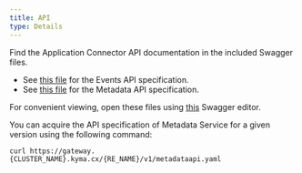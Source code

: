 ```yaml
---
title: API
type: Details
---
```


Find the Application Connector API documentation in the included Swagger files.

- See [this file](assets/eventsapi.yaml) for the Events API specification.
- See [this file](assets/metadataapi.yaml) for the Metadata API specification.

For convenient viewing, open these files using [this](https://editor.swagger.io/) Swagger editor.

You can acquire the API specification of Metadata Service for a given version using the following command:
```
curl https://gateway.{CLUSTER_NAME}.kyma.cx/{RE_NAME}/v1/metadataapi.yaml
```